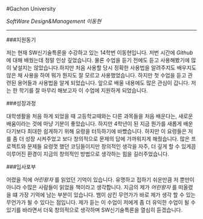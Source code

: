 
#Gachon University

*SoftWare Design&Management*
*이동현*

***

###지원동기

저는 현재 SW신기술특론을 수강하고 있는 14학번 이동현입니다. 저번 시간에 *Github* 에 대해 배웠는데 정말 인상 깊었습니다. 물론 수업을 듣기 전에도 듣고 사용해봤기에 많이 낯설지는 않았습니다.하지만 처음 사용할 당시 정확한 사용법을 알려주지도 배우지도 않은 채 사용을 하여 뭐가 뭔지도 잘 모르고 사용했었습니다. 하지만 첫 수업을 듣고 관련된 용어들과 사용법을 알게 되었습니다. 앞으로 배울 내용에도 많은 관심이 갑니다.
저는 한 학기를 잘 마무리 해보고자 이 수업에 지원하게 되었습니다.

###성장과정

대학생활을 처음 하게 되었을 때 고등학교때와는 다른 과목들을 처음 배운다는, 새로운 배움이라는 것에 마냥 기분이 좋았습니다. 하지만 4학년이 된 지금 뭔가를 새롭게 배운다기보다 최대한 쉽게하기 위해 요령을 터득하기에 바빴습니다. 하지만 이 요령들은 저를 좀 더 성장 시켜주었고 보다 창의적으로 문제의 답에 가까워지게 해줬습니다. 많은 프로젝트와 문제들 요령껏 했던 코딩들이지만 창의적인 생각을 자주, 더 깊게 할 수 있게끔 이루어진 환경이 지금의 창의적인 방법으로 생각하는 힘을 길러주었습니다.

###입사포부

어렸을 적에 *어린왕자* 를 읽었던 기억이 있습니다. 유명하고 접하기 쉬운만큼 저 뿐만이 아니라 수많은 사람들이 읽었을 책이라고 생각합니다. 지금의 제가 *어린왕자* 를 떠올렸을 떄 가장 기억에 남는 부분이 있습니다. 뱀이 삼킨 무언가가 바로 제가 생각 할 수 있는 무언가가 될 수 있다는 점입니다. 제가 듣는 이 수업이 저에게 좀 더 유익한 수업이 될 수 있기를 바라면서 더욱 창의적으로 생각하며 SW신기술특론을 열심히 듣겠습니다.
